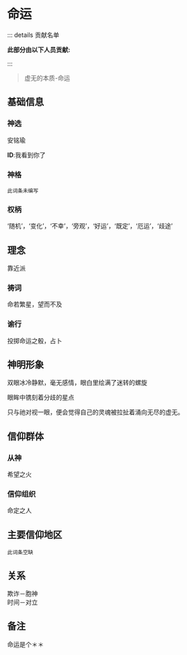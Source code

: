 # 命运

::: details 贡献名单

**此部分由以下人员贡献:**
<MemberBlock :filterNames="teamMembers" />

<script setup>


const teamMembers = [
'几个孤独',
'翎洛',

];
</script>

:::

> 虚无的本质-命运

## 基础信息

### 神选 
安铭瑜

**ID**:我看到你了
### 神格
`此词条未编写`
### 权柄
‘随机’，‘变化’，‘不幸’，‘旁观’，‘好运’，‘既定’，‘厄运’，‘歧途’

## 理念
靠近派

### 祷词
命若繁星，望而不及
### 谕行
投掷命运之骰，占卜

## 神明形象
双眼冰冷静默，毫无感情，眼白里绘满了迷转的螺旋

眼眸中镌刻着分歧的星点

只与祂对视一眼，便会觉得自己的灵魂被拉扯着涌向无尽的虚无。


## 信仰群体 
### 从神
希望之火
### 信仰组织
命定之人

## 主要信仰地区
`此词条空缺`
## 关系
欺诈－胞神  
时间－对立  

## 备注
命运是个＊＊
